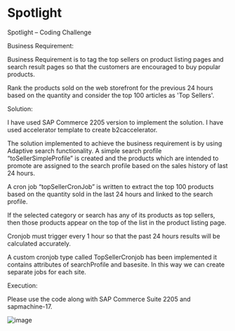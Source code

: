 # Spotlight

Spotlight – Coding Challenge

Business Requirement:

Business Requirement is to tag the top sellers on product listing pages and search result pages so that the customers are encouraged to buy popular products.

Rank the products sold on the web storefront for the previous 24 hours based on the quantity and consider the top 100 articles as 'Top Sellers'. 


Solution:

I have used SAP Commerce 2205 version to implement the solution. I have used accelerator template to create b2caccelerator.

The solution implemented to achieve the business requirement is by using Adaptive search functionality. A simple search profile “toSellerSimpleProfile” is created and the products which are intended to promote are assigned to the search profile based on the sales history of last 24 hours. 

A cron job “topSellerCronJob” is written to extract the top 100 products based on the quantity sold in the last 24 hours and linked to the search profile. 

If the selected category or search has any of its products as top sellers, then those products appear on the top of the list in the product listing page. 

Cronjob must trigger every 1 hour so that the past 24 hours results will be calculated accurately.

A custom cronjob type called TopSellerCronjob has been implemented it contains attributes of searchProfile and basesite. In this way we can create separate jobs for each site.

Execution:

Please use the code along with SAP Commerce Suite 2205 and sapmachine-17.

![image](https://user-images.githubusercontent.com/35945754/182023776-a8047e1d-d503-4b49-8c8f-5ac82bc24278.png)

